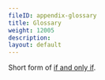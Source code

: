 ```yaml
---
fileID: appendix-glossary
title: Glossary
weight: 12005
description: 
layout: default
---
```

Short form of [if and only if](https://en.m.wikipedia.org/wiki/If_and_only_if).
